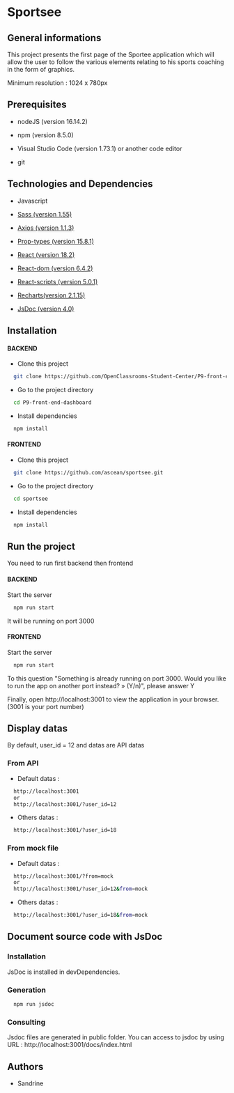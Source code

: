 
# Sportsee

## General informations

This project presents the first page of the Sportee application which will allow the user to follow the various elements relating to his sports coaching in the form of graphics.

Minimum resolution : 1024 x 780px 

## Prerequisites

- nodeJS (version 16.14.2)

- npm (version 8.5.0)

- Visual Studio Code (version 1.73.1) or another code editor

- git

## Technologies and Dependencies

- Javascript

- [Sass (version 1.55)](https://sass-lang.com/)

- [Axios (version 1.1.3)](https://axios-http.com/)

- [Prop-types (version 15.8.1)](https://www.npmjs.com/package/prop-types)

- [React (version 18.2)](https://fr.reactjs.org/)

- [React-dom (version 6.4.2)](https://fr.reactjs.org/docs/react-dom.html) 

- [React-scripts (version 5.0.1)](https://www.npmjs.com/package/react-scripts) 

- [Recharts(version 2.1.15)](https://recharts.org/en-US/)

- [JsDoc (version 4.0)](https://jsdoc.app/)

## Installation 
#### BACKEND    
    
- Clone this project

```bash
  git clone https://github.com/OpenClassrooms-Student-Center/P9-front-end-dashboard.git
```

- Go to the project directory

```bash
  cd P9-front-end-dashboard
```

- Install dependencies

```bash
  npm install
```

#### FRONTEND

- Clone this project

```bash
  git clone https://github.com/ascean/sportsee.git
```

- Go to the project directory

```bash
  cd sportsee
```

- Install dependencies

```bash
  npm install
```

## Run the project

You need to run first backend then frontend

#### BACKEND

Start the server

```bash
  npm run start
```
It will be running on port 3000

#### FRONTEND

Start the server

```bash
  npm run start
```
To this question "Something is already running on port 3000. Would you like to run the app on another port instead? » (Y/n)", please answer Y

Finally, open http://localhost:3001 to view the application in your browser. (3001 is your port number)

## Display datas

By default, user_id = 12 and datas are API datas

### From API
- Default datas :
```bash
  http://localhost:3001 
  or
  http://localhost:3001/?user_id=12 
```
- Others datas :
```bash
  http://localhost:3001/?user_id=18
```
### From mock file
- Default datas :
```bash
  http://localhost:3001/?from=mock 
  or
  http://localhost:3001/?user_id=12&from=mock 
```
- Others datas :
```bash
  http://localhost:3001/?user_id=18&from=mock
```

## Document source code with JsDoc

### Installation

JsDoc is installed in devDependencies.

### Generation

```bash
  npm run jsdoc
```
### Consulting

Jsdoc files are generated in public folder. 
You can access to jsdoc by using URL : http://localhost:3001/docs/index.html

## Authors

- Sandrine

